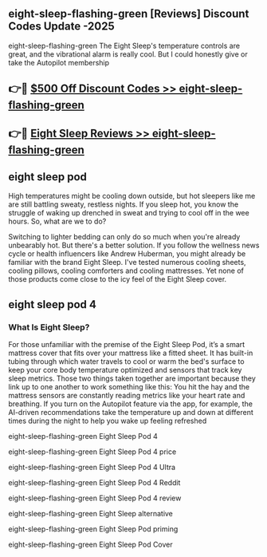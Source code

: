 ## eight-sleep-flashing-green [Reviews​] Discount Codes Update -2025

eight-sleep-flashing-green The Eight Sleep's temperature controls are great, and the vibrational alarm is really cool. But I could honestly give or take the Autopilot membership

## 👉🔴 [$500 Off Discount Codes >> eight-sleep-flashing-green](http://download.freeplayer.one?title=eight-sleep-flashing-green&ref=18-ES)

## 👉🔴 [Eight Sleep Reviews >> eight-sleep-flashing-green](http://download.freeplayer.one?title=eight-sleep-flashing-green&ref=18-ES)

## eight sleep pod

High temperatures might be cooling down outside, but hot sleepers like me are still battling sweaty, restless nights. If you sleep hot, you know the struggle of waking up drenched in sweat and trying to cool off in the wee hours. So, what are we to do?

Switching to lighter bedding can only do so much when you're already unbearably hot. But there's a better solution. If you follow the wellness news cycle or health influencers like Andrew Huberman, you might already be familiar with the brand Eight Sleep. I've tested numerous cooling sheets, cooling pillows, cooling comforters and cooling mattresses. Yet none of those products come close to the icy feel of the Eight Sleep cover.

## eight sleep pod 4

### What Is Eight Sleep?

For those unfamiliar with the premise of the Eight Sleep Pod, it’s a smart mattress cover that fits over your mattress like a fitted sheet. It has built-in tubing through which water travels to cool or warm the bed's surface to keep your core body temperature optimized and sensors that track key sleep metrics. Those two things taken together are important because they link up to one another to work something like this: You hit the hay and the mattress sensors are constantly reading metrics like your heart rate and breathing. If you turn on the Autopilot feature via the app, for example, the AI-driven recommendations take the temperature up and down at different times during the night to help you wake up feeling refreshed

eight-sleep-flashing-green Eight Sleep Pod 4

eight-sleep-flashing-green Eight Sleep Pod 4 price

eight-sleep-flashing-green Eight Sleep Pod 4 Ultra

eight-sleep-flashing-green Eight Sleep Pod 4 Reddit

eight-sleep-flashing-green Eight Sleep Pod 4 review

eight-sleep-flashing-green Eight Sleep alternative

eight-sleep-flashing-green Eight Sleep Pod priming

eight-sleep-flashing-green Eight Sleep Pod Cover